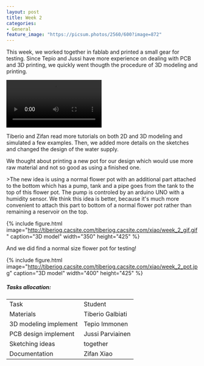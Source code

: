 ```yaml
---
layout: post
title: Week 2
categories:
- General
feature_image: "https://picsum.photos/2560/600?image=872"
---
```


<p>This week, we worked together in fablab and printed a small gear for testing. Since Tepio and Jussi have more experience on dealing with PCB and 3D printing, we quickly went thougth the procedure of 3D modeling and printing.
</p>
<video controls width="250">
    <source src="http://tiberiog.cacsite.com/tiberiog.cacsite.com/xiao/week_2_video.mp4" type="video/mp4">
    Your browser does not support HTML5 mp4 video.
</video>  
<p>


Tiberio and Zifan read more tutorials on both 2D and 3D modeling and simulated a few examples. Then, we added more details on the sketches and changed the design of the water supply. </p>
<p> We thought about printing a new pot for our design which would use more raw material and not so good as using a finished one.  </p>
<p>>The new idea is using a normal flower pot with an additional part attached to the bottom which has a pump, tank and a pipe goes from the tank to the top of this flower pot. The pump is controled by an arduino UNO with a humidity sensor. We think this idea is better, because it's much more convenient to attach this part to bottom of a normal flower pot rather than remaining a reservoir on the top.
</p>  



{% include figure.html image="http://tiberiog.cacsite.com/tiberiog.cacsite.com/xiao/week_2_gif.gif" caption="3D model" width="350" height="425" %}

<p>And we did find a normal size flower pot for testing!</p>

{% include figure.html image="http://tiberiog.cacsite.com/tiberiog.cacsite.com/xiao/week_2_pot.jpg" caption="3D model" width="400" height="425" %}

##### Tasks allocation:
<table style= "word-wrap:break-word;word-break:break-all;">
<tr>
<td>Task </td>
<td>Student</td>
</tr>
<tr>
<td>Materials </td>
<td>Tiberio Galbiati</td>
</tr>
<tr>
<td>3D modeling implement</td>
<td>Tepio Immonen</td>
</tr>
<tr>
<td>PCB design implement</td>
<td> Jussi Parviainen</td>
</tr>
<tr>
<td>Sketching ideas</td>
<td>together</td>
</tr>
<tr>
<td>Documentation</td>
<td>Zifan Xiao</td>
</tr>
</table>
